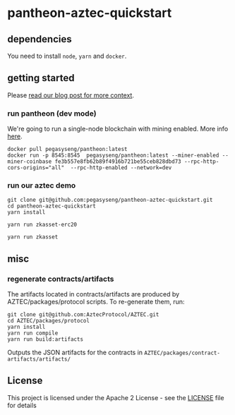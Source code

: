 # pantheon-aztec-quickstart

## dependencies

You need to install `node`, `yarn` and `docker`. 

## getting started

Please [read our blog post for more context](https://pegasys.tech).

### run pantheon (dev mode)

We're going to run a single-node blockchain with mining enabled. More info [here](https://docs.pantheon.pegasys.tech/en/stable/Getting-Started/Run-Docker-Image/).
```
docker pull pegasyseng/pantheon:latest
docker run -p 8545:8545  pegasyseng/pantheon:latest --miner-enabled --miner-coinbase fe3b557e8fb62b89f4916b721be55ceb828dbd73 --rpc-http-cors-origins="all"  --rpc-http-enabled --network=dev
```

### run our aztec demo

```
git clone git@github.com:pegasyseng/pantheon-aztec-quickstart.git
cd pantheon-aztec-quickstart
yarn install
```
```
yarn run zkasset-erc20
```
```
yarn run zkasset
```


## misc

### regenerate contracts/artifacts

The artifacts located in contracts/artifacts are produced by AZTEC/packages/protocol scripts.
To re-generate them, run:
```
git clone git@github.com:AztecProtocol/AZTEC.git
cd AZTEC/packages/protocol
yarn install
yarn run compile
yarn run build:artifacts
```
Outputs the JSON artifacts for the contracts in `AZTEC/packages/contract-artifacts/artifacts/`


## License

This project is licensed under the Apache 2 License - see the [LICENSE](LICENSE) file for details